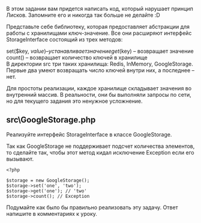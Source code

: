 В этом задании вам придется написать код, который нарушает принцип Лисков. Запомните его и никогда так больше не делайте :D  

Представьте себе библиотеку, которая предоставляет абстракции для работы с хранилищами ключ-значение. Все они расширяют интерфейс StorageInterface состоящий из трех методов:  
  
set($key, $value) – устанавливает значение  
get($key) – возвращает значение  
count() – возвращает количество ключей в хранилище  
В директории src три таких хранилища: Redis, InMemory, GoogleStorage. Первые два умеют возвращать число ключей внутри них, а последнее – нет.  
  
Для простоты реализации, каждое хранилище складывает значения во внутренний массив. В реальности, они бы выполняли запросы по сети, но для текущего задания это ненужное усложнение.  
  
## src\GoogleStorage.php  
Реализуйте интерфейс StorageInterface в классе GoogleStorage.  
  
Так как GoogleStorage не поддерживает подсчет количества элементов, то сделайте так, чтобы этот метод кидал исключение Exception если его вызывают.
```
<?php

$storage = new GoogleStorage();
$storage->set('one', 'two');
$storage->get('one'); // 'two'
$storage->count(); // Exception
```
Подумайте как было бы правильно реализовать эту задачу. Ответ напишите в комментариях к уроку.
